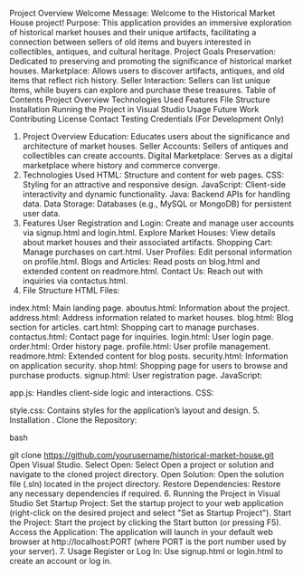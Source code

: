 Project Overview
Welcome Message: Welcome to the Historical Market House project!
Purpose: This application provides an immersive exploration of historical market houses and their unique artifacts, facilitating a connection between sellers of old items and buyers interested in collectibles, antiques, and cultural heritage.
Project Goals
Preservation: Dedicated to preserving and promoting the significance of historical market houses.
Marketplace: Allows users to discover artifacts, antiques, and old items that reflect rich history.
Seller Interaction: Sellers can list unique items, while buyers can explore and purchase these treasures.
Table of Contents
Project Overview
Technologies Used
Features
File Structure
Installation
Running the Project in Visual Studio
Usage
Future Work
Contributing
License
Contact
Testing Credentials (For Development Only)
1. Project Overview
Education: Educates users about the significance and architecture of market houses.
Seller Accounts: Sellers of antiques and collectibles can create accounts.
Digital Marketplace: Serves as a digital marketplace where history and commerce converge.
2. Technologies Used
HTML: Structure and content for web pages.
CSS: Styling for an attractive and responsive design.
JavaScript: Client-side interactivity and dynamic functionality.
Java: Backend APIs for handling data.
Data Storage: Databases (e.g., MySQL or MongoDB) for persistent user data.
3. Features
User Registration and Login: Create and manage user accounts via signup.html and login.html.
Explore Market Houses: View details about market houses and their associated artifacts.
Shopping Cart: Manage purchases on cart.html.
User Profiles: Edit personal information on profile.html.
Blogs and Articles: Read posts on blog.html and extended content on readmore.html.
Contact Us: Reach out with inquiries via contactus.html.
4. File Structure
HTML Files:

index.html: Main landing page.
aboutus.html: Information about the project.
address.html: Address information related to market houses.
blog.html: Blog section for articles.
cart.html: Shopping cart to manage purchases.
contactus.html: Contact page for inquiries.
login.html: User login page.
order.html: Order history page.
profile.html: User profile management.
readmore.html: Extended content for blog posts.
security.html: Information on application security.
shop.html: Shopping page for users to browse and purchase products.
signup.html: User registration page.
JavaScript:

app.js: Handles client-side logic and interactions.
CSS:

style.css: Contains styles for the application’s layout and design.
5. Installation
. Clone the Repository:

bash

git clone https://github.com/yourusername/historical-market-house.git
Open Visual Studio.
Select Open: Select Open a project or solution and navigate to the cloned project directory.
Open Solution: Open the solution file (.sln) located in the project directory.
Restore Dependencies: Restore any necessary dependencies if required.
6. Running the Project in Visual Studio
Set Startup Project: Set the startup project to your web application (right-click on the desired project and select "Set as Startup Project").
Start the Project: Start the project by clicking the Start button (or pressing F5).
Access the Application: The application will launch in your default web browser at http://localhost:PORT (where PORT is the port number used by your server).
7. Usage
Register or Log In: Use signup.html or login.html to create an account or log in.
